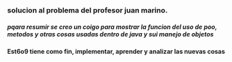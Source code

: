 ### solucion al problema del profesor juan marino.
##### pqara resumir se creo un coigo para mostrar la funcion del uso de poo, metodos y otras cosas usadas dentro de java y sui manejo de objetos
#### Est6o9 tiene como fin, implementar, aprender y analizar las nuevas cosas
